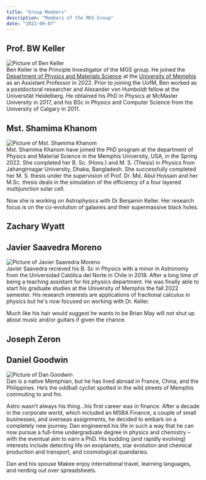 ```yaml
---
title: "Group Members"
description: "Members of the MGS Group"
date: "2022-09-07"
---
```


## Prof. BW Keller
<div class="member">
<div class="member-pic"><img src="../img/keller.png" alt="Picture of Ben Keller"/></div><div class="member-bio">Ben
Keller is the Principle Investigator of the MGS group.  He joined the <a
href="https://www.memphis.edu/physics/"> Department of Physics and Materials
Science</a> at the <a href="https://www.memphis.edu">University of Memphis</a>
as an Assistant Professor in 2022.  Prior to joining the UofM, Ben worked as a
postdoctoral researcher and Alexander von Humboldt fellow at the Universität
Heidelberg.  He obtained his PhD in Physics at McMaster University in 2017, and
his BSc in Physics and Computer Science from the University of Calgary in 2011.</div>
</div>

## Mst. Shamima Khanom
<div class="member">
<div class="member-pic"><img src="../img/khanom.jpg" alt="Picture of Mst. Shamima Khanom"/></div><div class="member-bio">
Mst. Shamima Khanom have joined the PhD program at the department of Physics and
Material Science in the Memphis University, USA, in the Spring 2022. She
completed her B. Sc. (Hons.) and M. S. (Thesis) in Physics from Jahangirnagar
University, Dhaka, Bangladesh. She successfully completed her M. S. thesis under
the supervision of Prof. Dr. Md. Abul Hossain and her M.Sc. thesis deals in the
simulation of the efficiency of a four layered multijunction solar cell.

Now she is working on Astrophysics with Dr Benjamin Keller. Her research focus
is on the co-evolution of galaxies and their supermassive black holes.
</div>
</div>

## Zachary Wyatt
<div class="member">
<div class="member-pic"><!--<img src="../img/" alt="Picture of Zachary Wyatt"/>--></div><div class="member-bio"></div>
</div>

## Javier Saavedra Moreno
<div class="member">
<div class="member-pic"><img src="../img/moreno.jpg" alt="Picture of Javier Saavedra Moreno"/></div><div class="member-bio">
Javier Saavedra recieved his B. Sc in Physics with a minor in Astronomy from the Universidad Católica del Norte in Chile in 2018. After a long time of being a teaching assistant for his physics department. He was finally able to start his graduate studies at the University of Memphis the fall 2022 semester. His research interests are applications of fractional calculus in physics but he's now focused on working with Dr. Keller. 

Much like his hair would suggest he wants to be Brian May will not shut up about music and/or guitars if given the chance. 
</div>
</div>

## Joseph Zeron
<div class="member">
<div class="member-pic"><!--<img src="../img/" alt="Picture of Josseph Zeron"/>--></div><div class="member-bio"></div>
</div>

## Daniel Goodwin
<div class="member">
<div class="member-pic"><img src="../img/goodwin.png" alt="Picture of Dan Goodwin"/></div><div class="member-bio">
Dan is a native Memphian, but he has lived abroad in France, China, and the
Philippines. He’s the oddball cyclist spotted in the wild streets of Memphis
commuting to and fro.

Astro wasn’t always his thing…his first career was in finance. After a decade in
the corporate world, which included an MSBA Finance, a couple of small
businesses, and overseas assignments, he decided to embark on a completely new
journey. Dan engineered his life in such a way that he can now pursue a
full-time undergraduate degree in physics and chemistry – with the eventual aim
to earn a PhD. His budding (and rapidly evolving) interests include detecting
life on exoplanets, star evolution and chemical production and transport, and
cosmological quandaries.

Dan and his spouse Makee enjoy international travel, learning languages, and
nerding out over spreadsheets.
</div>
</div>
